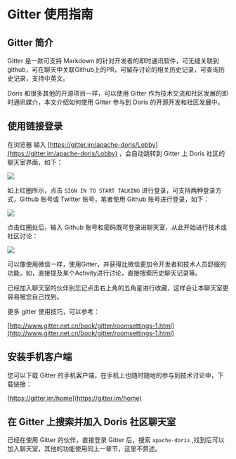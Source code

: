 # Gitter 使用指南

## Gitter 简介   
   
Gitter 是一款可支持 Markdown 的针对开发者的即时通讯软件，可无缝关联到 github，可在聊天中关联Github上的PR，可留存讨论的相关历史记录，可查询历史记录，支持中英文。
   
Doris 和很多其他的开源项目一样，可以使用 Gitter 作为技术交流和社区发展的即时通讯媒介，本文介绍如何使用 Gitter 参与到 Doris 的开源开发和社区发展中。

## 使用链接登录
   
在浏览器 输入 [https://gitter.im/apache-doris/Lobby](https://gitter.im/apache-doris/Lobby) ，会自动跳转到 Gitter 上 Doris 社区的聊天室界面，如下：
    
![](../../../resources/login-gitter.PNG)
    
如上红圈所示，点击 `SIGN IN TO START TALKING` 进行登录，可支持两种登录方式，Github 账号或 Twitter 账号，笔者使用 Github 账号进行登录，如下：
     
![](../../../resources/login-gitter1.PNG)
    
点击红圈处后，输入 Github 账号和密码既可登录进聊天室，从此开始进行技术或社区讨论：
      
![](../../../resources/login-gitter2.PNG) 
       
可以像使用微信一样，使用Gitter，并获得比微信更加令开发者和技术人员舒服的功能，如，直接提及某个Activity进行讨论，直接搜索历史聊天记录等。
   
已经加入聊天室的伙伴别忘记点击右上角的五角星进行收藏，这样会让本聊天室更容易被您自己找到。

更多 gitter 使用技巧，可以参考：
   
[http://www.gitter.net.cn/book/gitter/roomsettings-1.html](http://www.gitter.net.cn/book/gitter/roomsettings-1.html)

## 安装手机客户端
   
您可以下载 Gitter 的手机客户端，在手机上也随时随地的参与到技术讨论中，下载链接：
   
[https://gitter.im/home](https://gitter.im/home)
   
## 在 Gitter 上搜索并加入 Doris 社区聊天室
   
已经在使用 Gitter 的伙伴，直接登录 Gitter 后，搜索 `apache-doris` ,找到后可以加入聊天室，其他的功能使用同上一章节，这里不赘述。
